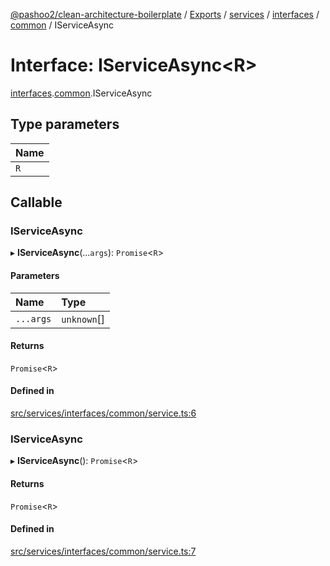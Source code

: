 [@pashoo2/clean-architecture-boilerplate](../README.md) / [Exports](../modules.md) / [services](../modules/services.md) / [interfaces](../modules/services.interfaces.md) / [common](../modules/services.interfaces.common.md) / IServiceAsync

# Interface: IServiceAsync<R\>

[interfaces](../modules/services.interfaces.md).[common](../modules/services.interfaces.common.md).IServiceAsync

## Type parameters

| Name |
| :------ |
| `R` |

## Callable

### IServiceAsync

▸ **IServiceAsync**(...`args`): `Promise`<`R`\>

#### Parameters

| Name | Type |
| :------ | :------ |
| `...args` | `unknown`[] |

#### Returns

`Promise`<`R`\>

#### Defined in

[src/services/interfaces/common/service.ts:6](https://github.com/pashoo2/clean-architecture-boilerplate/blob/e54a93c/src/services/interfaces/common/service.ts#L6)

### IServiceAsync

▸ **IServiceAsync**(): `Promise`<`R`\>

#### Returns

`Promise`<`R`\>

#### Defined in

[src/services/interfaces/common/service.ts:7](https://github.com/pashoo2/clean-architecture-boilerplate/blob/e54a93c/src/services/interfaces/common/service.ts#L7)
